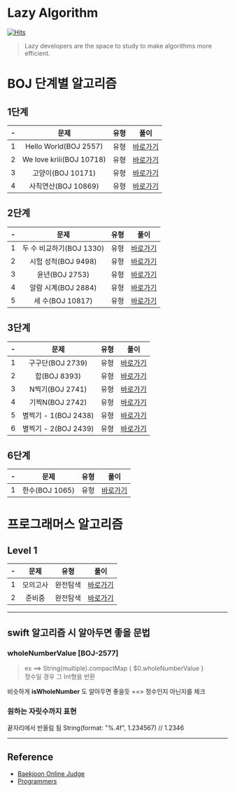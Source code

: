 # Lazy Algorithm

[![Hits](https://hits.seeyoufarm.com/api/count/incr/badge.svg?url=https%3A%2F%2Fgithub.com%2F92pino%2FLazy_algorithm&count_bg=%2379C83D&title_bg=%23555555&icon=&icon_color=%23E7E7E7&title=hits&edge_flat=false)](https://hits.seeyoufarm.com)   

> Lazy developers are the space to study to make algorithms more efficient.

# BOJ 단계별 알고리즘

## 1단계

| - | 문제 | 유형 | 풀이 |
| :---: | :---: | :---: | :---: |
| 1 | Hello World(BOJ 2557) | 유형 | [바로가기](https://github.com/92pino/Lazy_algorithm/tree/master/BOJ/1%EB%8B%A8%EA%B3%84/Algo2557.playground/Contents.swift) |
| 2 | We love kriii(BOJ 10718) | 유형 | [바로가기](https://github.com/92pino/Lazy_algorithm/blob/master/BOJ/1%EB%8B%A8%EA%B3%84/Algo10718.playground/Contents.swift) |
| 3 | 고양이(BOJ 10171) | 유형 | [바로가기](https://github.com/92pino/Lazy_algorithm/blob/master/BOJ/1%EB%8B%A8%EA%B3%84/Algo0171.playground/Contents.swift) |
| 4 | 사칙연산(BOJ 10869) | 유형 | [바로가기](https://github.com/92pino/Lazy_algorithm/blob/master/BOJ/1%EB%8B%A8%EA%B3%84/Algo10869.playground/Contents.swift) |

## 2단계

| - | 문제 | 유형 | 풀이 |
| :---: | :---: | :---: | :---: |
| 1 | 두 수 비교하기(BOJ 1330) | 유형 | [바로가기](https://github.com/92pino/Lazy_algorithm/blob/master/BOJ/2%EB%8B%A8%EA%B3%84/Algo1330.playground/Contents.swift) |
| 2 | 시험 성적(BOJ 9498) | 유형 | [바로가기](https://github.com/92pino/Lazy_algorithm/blob/master/BOJ/2%EB%8B%A8%EA%B3%84/Algo9498.playground/Contents.swift) |
| 3 | 윤년(BOJ 2753) | 유형 | [바로가기](https://github.com/92pino/Lazy_algorithm/blob/master/BOJ/2%EB%8B%A8%EA%B3%84/Algo2753.playground/Contents.swift) |
| 4 | 알람 시계(BOJ 2884) | 유형 | [바로가기](https://github.com/92pino/Lazy_algorithm/blob/master/BOJ/2%EB%8B%A8%EA%B3%84/Algo2884.playground/Contents.swift) |
| 5 | 세 수(BOJ 10817) | 유형 | [바로가기](https://github.com/92pino/Lazy_algorithm/blob/master/BOJ/2%EB%8B%A8%EA%B3%84/Algo10817.playground/Contents.swift) |

## 3단계

| - | 문제 | 유형 | 풀이 |
| :---: | :---: | :---: | :---: |
| 1 | 구구단(BOJ 2739) | 유형 | [바로가기](https://github.com/92pino/Lazy_algorithm/blob/master/BOJ/3%EB%8B%A8%EA%B3%84/Algo2739.playground/Contents.swift) |
| 2 | 합(BOJ 8393) | 유형 | [바로가기](https://github.com/92pino/Lazy_algorithm/blob/master/BOJ/3%EB%8B%A8%EA%B3%84/Algo8393.playground/Contents.swift) |
| 3 | N찍기(BOJ 2741) | 유형 | [바로가기](https://github.com/92pino/Lazy_algorithm/blob/master/BOJ/3%EB%8B%A8%EA%B3%84/Algo2741.playground/Contents.swift) |
| 4 | 기찍N(BOJ 2742) | 유형 | [바로가기](https://github.com/92pino/Lazy_algorithm/blob/master/BOJ/3%EB%8B%A8%EA%B3%84/Algo2742.playground/Contents.swift) |
| 5 | 별찍기 - 1(BOJ 2438) | 유형 | [바로가기](https://github.com/92pino/Lazy_algorithm/blob/master/BOJ/3%EB%8B%A8%EA%B3%84/Algo2438.playground/Contents.swift) |
| 6 | 별찍기 - 2(BOJ 2439) | 유형 | [바로가기](https://github.com/92pino/Lazy_algorithm/blob/master/BOJ/3%EB%8B%A8%EA%B3%84/Algo2439.playground/Contents.swift) |

## 6단계

| - | 문제 | 유형 | 풀이 |
| :---: | :---: | :---: | :---: |
| 1 | 한수(BOJ 1065) | 유형 | [바로가기](https://github.com/92pino/Lazy_algorithm/blob/master/BOJ/6%EB%8B%A8%EA%B3%84/Algo1065.playground/Contents.swift) |

# 프로그래머스 알고리즘

## Level 1

| - | 문제 | 유형 | 풀이 |
| :---: | :---: | :---: | :---: |
| 1 | 모의고사 | 완전탐색 | [바로가기](https://github.com/92pino/Lazy_algorithm/blob/master/BOJ/Programmers/모의고사.playground/Contents.swift) |
| 2 | 준비중 | 완전탐색 | [바로가기](https://github.com/92pino/Lazy_algorithm/blob/master/BOJ/Programmers/모의고사.playground/Contents.swift) |

-------------------------------------------------------------------------------------------------------------------

## swift 알고리즘 시 알아두면 좋을 문법

### wholeNumberValue [BOJ-2577]
> ex ==> String(multiple).compactMap { $0.wholeNumberValue }   
> 정수일 경우 그 Int형을 반환

비슷하게 **isWholeNumber** 도 알아두면 좋을듯 ==> 정수인지 아닌지를 체크 

### 원하는 자릿수까지 표현

끝자리에서 반올림 됨
String(format: "%.4f", 1.234567) // 1.2346

-------------------------------------------------------------------------------------------------------------------

## Reference
- [Baekjoon Online Judge](https://www.acmicpc.net/)
- [Programmers](https://programmers.co.kr/learn/challenges)
